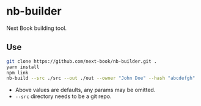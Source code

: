 # nb-builder

Next Book building tool.

## Use

```bash
git clone https://github.com/next-book/nb-builder.git .
yarn install
npm link
nb-build --src ./src --out ./out --owner "John Doe" --hash "abcdefgh"
```


- Above values are defaults, any params may be omitted.
- `--src` directory needs to be a git repo.
